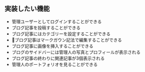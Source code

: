 ## 実装したい機能
- 管理ユーザーとしてログインすることができる
- ブログ記事を投稿することができる
- ブログ記事にはカテゴリーを設定することができる
- ブログ記事はマークガウン記法で編集することができる
- ブログ記事に画像を挿入することができる
- ブログのサイドバーには管理人の写真とプロフィールが表示される
- ブログ記事の終わりに関連記事が3個表示される
- 管理人のポートフォリオを見ることができる
